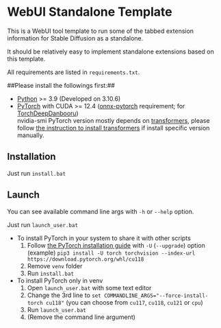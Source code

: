 # WebUI Standalone Template 

This is a WebUI tool template to run some of the tabbed extension information for Stable Diffusion as a standalone.

It should be relatively easy to implement standalone extensions based on this template.

All requirements are listed in `requirements.txt`. 

##Please install the followings first:##
- [Python](https://www.python.org/) >= 3.9 (Developed on 3.10.6)  
- [PyTorch](https://pytorch.org/) with CUDA >= 12.4 ([onnx-pytorch](https://github.com/fumihwh/onnx-pytorch) requirement; for [TorchDeepDanbooru](https://github.com/AUTOMATIC1111/TorchDeepDanbooru))  
nvidia-smi
PyTorch version mostly depends on [transformers](https://github.com/huggingface/transformers), please follow [the instruction to install transformers](https://github.com/huggingface/transformers#installation) if install specific version manually.

## Installation
Just run `install.bat`  

## Launch
You can see available command line args with `-h` or `--help` option.

Just run `launch_user.bat`




- To install PyTorch in your system to share it with other scripts
  1. Follow [the PyTorch installation guide](https://pytorch.org/get-started/locally/) with `-U` (`--upgrade`) option  
  (example) ```pip3 install -U torch torchvision --index-url https://download.pytorch.org/whl/cu118```
  1. Remove `venv` folder
  1. Run `install.bat`
- To install PyTorch only in venv
  1. Open `launch_user.bat` with some text editor
  2. Change the 3rd line to `set COMMANDLINE_ARGS="--force-install-torch cu118"` (you can choose from `cu117`, `cu118`, `cu121` or `cpu`)
  3. Run `launch_user.bat`
  4. (Remove the command line argument)
